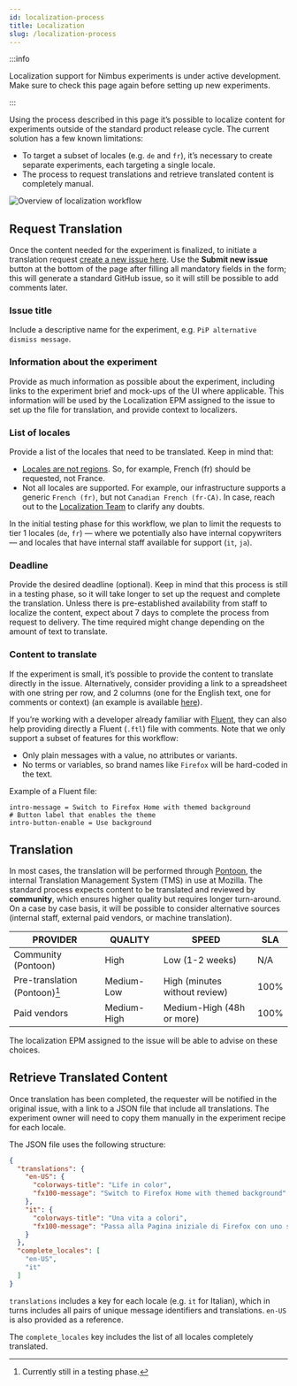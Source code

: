 ```yaml
---
id: localization-process
title: Localization
slug: /localization-process
---
```

:::info

Localization support for Nimbus experiments is under active development. Make sure to check this page again before setting up new experiments.

:::

Using the process described in this page it’s possible to localize content for experiments outside of the standard product release cycle. The current solution has a few known limitations:
* To target a subset of locales (e.g. `de` and `fr`), it’s necessary to create separate experiments, each targeting a single locale.
* The process to request translations and retrieve translated content is completely manual.

<img src="/img/workflow/localization_workflow.png" alt="Overview of localization workflow" class="img-xl-center"/>

## Request Translation

Once the content needed for the experiment is finalized, to initiate a translation request [create a new issue here](https://github.com/mozilla-l10n/nimbus-l10n/issues/new?assignees=flodolo&template=new_translation.yaml). Use the **Submit new issue** button at the bottom of the page after filling all mandatory fields in the form; this will generate a standard GitHub issue, so it will still be possible to add comments later.

### Issue title

Include a descriptive name for the experiment, e.g. `PiP alternative dismiss message`.

### Information about the experiment

Provide as much information as possible about the experiment, including links to the experiment brief and mock-ups of the UI where applicable. This information will be used by the Localization EPM assigned to the issue to set up the file for translation, and provide context to localizers.

### List of locales

Provide a list of the locales that need to be translated. Keep in mind that:
* [Locales are not regions](https://mozilla-l10n.github.io/documentation/localization/globalization_best_practices.html#region--language). So, for example, French (fr) should be requested, not France.
* Not all locales are supported. For example, our infrastructure supports a generic `French (fr)`, but not `Canadian French (fr-CA)`. In case, reach out to the [Localization Team](https://mozilla-hub.atlassian.net/wiki/spaces/FIREFOX/pages/11045331/Localization+l10n+and+Translation) to clarify any doubts.

In the initial testing phase for this workflow, we plan to limit the requests to tier 1 locales (`de`, `fr`) — where we potentially also have internal copywriters — and locales that have internal staff available for support (`it`, `ja`).

### Deadline

Provide the desired deadline (optional). Keep in mind that this process is still in a testing phase, so it will take longer to set up the request and complete the translation. Unless there is pre-established availability from staff to localize the content, expect about 7 days to complete the process from request to delivery. The time required might change depending on the amount of text to translate.

### Content to translate

If the experiment is small, it’s possible to provide the content to translate directly in the issue. Alternatively, consider providing a link to a spreadsheet with one string per row, and 2 columns (one for the English text, one for comments or context) (an example is available [here](https://docs.google.com/spreadsheets/d/11pIMJUxkiMELx-w6Czywy2ZRqCy2McUebnOT__yTU_Y/edit)).

If you’re working with a developer already familiar with [Fluent](https://projectfluent.org/), they can also help providing directly a Fluent (`.ftl`) file with comments. Note that we only support a subset of features for this workflow:
* Only plain messages with a value, no attributes or variants.
* No terms or variables, so brand names like `Firefox` will be hard-coded in the text.

Example of a Fluent file:

```
intro-message = Switch to Firefox Home with themed background
# Button label that enables the theme
intro-button-enable = Use background
```

## Translation

In most cases, the translation will be performed through [Pontoon](https://pontoon.mozilla.org/), the internal Translation Management System (TMS) in use at Mozilla. The standard process expects content to be translated and reviewed by **community**, which ensures higher quality but requires longer turn-around. On a case by case basis, it will be possible to consider alternative sources (internal staff, external paid vendors, or machine translation).

| PROVIDER                      | QUALITY     | SPEED                         | SLA  |
|-------------------------------|-------------|-------------------------------|------|
| Community (Pontoon)           | High        | Low (1-2 weeks)               | N/A  |
| Pre-translation (Pontoon)[^1] | Medium-Low  | High (minutes without review) | 100% |
| Paid vendors                  | Medium-High | Medium-High (48h or more)     | 100% |

The localization EPM assigned to the issue will be able to advise on these choices.

[^1]: Currently still in a testing phase.

## Retrieve Translated Content

Once translation has been completed, the requester will be notified in the original issue, with a link to a JSON file that include all translations. The experiment owner will need to copy them manually in the experiment recipe for each locale.

The JSON file uses the following structure:

```json
{
  "translations": {
    "en-US": {
      "colorways-title": "Life in color",
      "fx100-message": "Switch to Firefox Home with themed background"
    },
    "it": {
      "colorways-title": "Una vita a colori",
      "fx100-message": "Passa alla Pagina iniziale di Firefox con uno sfondo a tema"
    }
  },
  "complete_locales": [
    "en-US",
    "it"
  ]
}
```

`translations` includes a key for each locale (e.g. `it` for Italian), which in turns includes all pairs of unique message identifiers and translations. `en-US` is also provided as a reference.

The `complete_locales` key includes the list of all locales completely translated.
